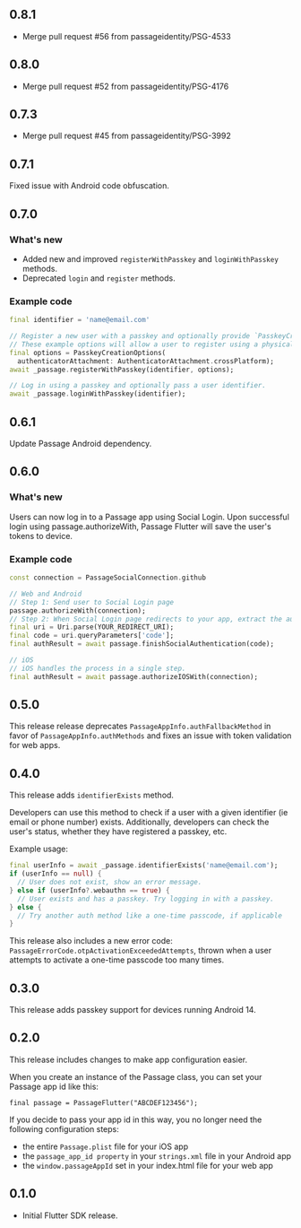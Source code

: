 ## 0.8.1

* Merge pull request #56 from passageidentity/PSG-4533

## 0.8.0

* Merge pull request #52 from passageidentity/PSG-4176

## 0.7.3

* Merge pull request #45 from passageidentity/PSG-3992

## 0.7.1

Fixed issue with Android code obfuscation.

## 0.7.0

### What's new

* Added new and improved `registerWithPasskey` and `loginWithPasskey` methods.
* Deprecated `login` and `register` methods.

### Example code
```dart
final identifier = 'name@email.com'

// Register a new user with a passkey and optionally provide `PasskeyCreationOptions`.
// These example options will allow a user to register using a physical security key.
final options = PasskeyCreationOptions(
  authenticatorAttachment: AuthenticatorAttachment.crossPlatform);
await _passage.registerWithPasskey(identifier, options);

// Log in using a passkey and optionally pass a user identifier.
await _passage.loginWithPasskey(identifier);
```

## 0.6.1

Update Passage Android dependency.

## 0.6.0

### What's new

Users can now log in to a Passage app using Social Login.
Upon successful login using passage.authorizeWith, Passage Flutter will save the user's tokens to device.

### Example code
```dart
const connection = PassageSocialConnection.github

// Web and Android
// Step 1: Send user to Social Login page
passage.authorizeWith(connection);
// Step 2: When Social Login page redirects to your app, extract the auth code to finish login
final uri = Uri.parse(YOUR_REDIRECT_URI);
final code = uri.queryParameters['code'];
final authResult = await passage.finishSocialAuthentication(code);

// iOS
// iOS handles the process in a single step.
final authResult = await passage.authorizeIOSWith(connection);
```


## 0.5.0

This release release deprecates `PassageAppInfo.authFallbackMethod` in favor of `PassageAppInfo.authMethods` and fixes an issue with token validation for web apps.

## 0.4.0

This release adds `identifierExists` method.

Developers can use this method to check if a user with a given identifier (ie email or phone number) exists. Additionally, developers can check the user's status, whether they have registered a passkey, etc.

Example usage:
```dart
final userInfo = await _passage.identifierExists('name@email.com');
if (userInfo == null) {
  // User does not exist, show an error message.
} else if (userInfo?.webauthn == true) {
  // User exists and has a passkey. Try logging in with a passkey.
} else {
  // Try another auth method like a one-time passcode, if applicable
}
```

This release also includes a new error code: `PassageErrorCode.otpActivationExceededAttempts`, thrown when a user attempts to activate a one-time passcode too many times.


## 0.3.0

This release adds passkey support for devices running Android 14.

## 0.2.0

This release includes changes to make app configuration easier.

When you create an instance of the Passage class, you can set your Passage app id like this:

```
final passage = PassageFlutter("ABCDEF123456");
```

If you decide to pass your app id in this way, you no longer need the following configuration steps:
* the entire `Passage.plist` file for your iOS app
* the `passage_app_id property` in your `strings.xml` file in your Android app
* the `window.passageAppId` set in your index.html file for your web app


## 0.1.0

* Initial Flutter SDK release.
